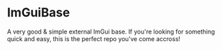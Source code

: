 # ImGuiBase
A very good &amp; simple external ImGui base. If you're looking for something quick and easy, this is the perfect repo you've come accross!
